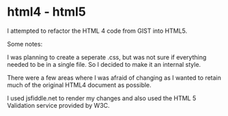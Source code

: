 # html4 - html5
I attempted to refactor the HTML 4 code from GIST into HTML5.

Some notes:

I was planning to create a seperate .css, but was not sure if everything needed to be in a single file. So I decided to make it an internal style.

There were a few areas where I was afraid of changing as I wanted to retain much of the original HTML4 document as possible.

I used jsfiddle.net to render my changes and also used the HTML 5 Validation service provided by W3C.
